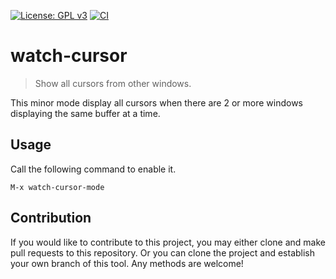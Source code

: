 [![License: GPL v3](https://img.shields.io/badge/License-GPL%20v3-blue.svg)](https://www.gnu.org/licenses/gpl-3.0)
[![CI](https://github.com/jcs-elpa/watch-cursor/actions/workflows/test.yml/badge.svg)](https://github.com/jcs-elpa/watch-cursor/actions/workflows/test.yml)

# watch-cursor
> Show all cursors from other windows.

This minor mode display all cursors when there are 2 or more windows
displaying the same buffer at a time.

## Usage

Call the following command to enable it.

```
M-x watch-cursor-mode
```

## Contribution

If you would like to contribute to this project, you may either
clone and make pull requests to this repository. Or you can
clone the project and establish your own branch of this tool.
Any methods are welcome!
